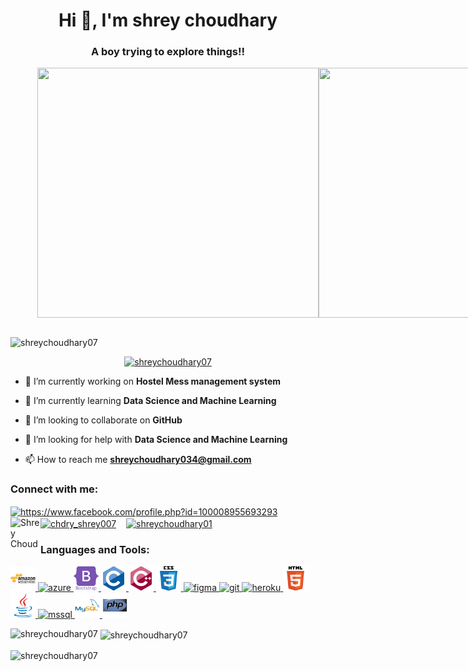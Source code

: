 <h1 align="center">Hi 👋, I'm shrey choudhary</h1>
<h3 align="center">A boy trying to explore things!!</h3>
<div   style="display: flex;">
  &nbsp&nbsp&nbsp&nbsp&nbsp&nbsp&nbsp&nbsp&nbsp&nbsp&nbsp
      <img src="https://user-images.githubusercontent.com/101063354/167688689-ccf46f05-dbef-4b8c-97c9-dfe4bdf9855c.jpg" height="400" width="450" >
      <img src="https://user-images.githubusercontent.com/101063354/167689814-c2e6afca-600b-4c1e-8a71-8827e9c48979.jpg" height="400" width="450">
</div>
<br>

<p align="left"> <img src="https://komarev.com/ghpvc/?username=shreychoudhary07&label=Profile%20views&color=0e75b6&style=flat" alt="shreychoudhary07" /> </p>

<a href="https://github.com/ryo-ma/github-profile-trophy"><center><img src="https://github-profile-trophy.vercel.app/?username=shreychoudhary07" alt="shreychoudhary07" /></a></center>

- 🔭 I’m currently working on **Hostel Mess management system**

- 🌱 I’m currently learning **Data Science and Machine Learning**

- 👯 I’m looking to collaborate on **GitHub**

- 🤝 I’m looking for help with **Data Science and Machine Learning**

- 📫 How to reach me **shreychoudhary034@gmail.com**

<h3 align="left">Connect with me:</h3>
<p align="left">
  <a href="https://fb.com/profile.php?id=100008955693293" target="blank"><img align="center" src="https://raw.githubusercontent.com/rahuldkjain/github-profile-readme-generator/master/src/images/icons/Social/facebook.svg" alt="https://www.facebook.com/profile.php?id=100008955693293" height="48" width="48" /></a>&nbsp&nbsp&nbsp
<a href="https://instagram.com/chdry_shrey007" target="blank"><img align="center" src="https://raw.githubusercontent.com/rahuldkjain/github-profile-readme-generator/master/src/images/icons/Social/instagram.svg" alt="chdry_shrey007" height="48" width="48" /></a>&nbsp&nbsp&nbsp
<a href="https://www.hackerrank.com/shreychoudhary01" target="blank"><img align="center" src="https://raw.githubusercontent.com/rahuldkjain/github-profile-readme-generator/master/src/images/icons/Social/hackerrank.svg" alt="shreychoudhary01" height="48" width="48" /></a>
  <a href="mailto:shreychoudhary034@gmail.com">
    <img align="left" alt="Shrey Choudhary | Gmail" width="48px" height="48px" src="https://github.com/TheDudeThatCode/TheDudeThatCode/blob/master/Assets/Gmail.svg" />
  </a>
</p>

<h3 align="left">Languages and Tools:</h3>
<p align="left"> <a href="https://aws.amazon.com" target="_blank" rel="noreferrer"> <img src="https://raw.githubusercontent.com/devicons/devicon/master/icons/amazonwebservices/amazonwebservices-original-wordmark.svg" alt="aws" width="40" height="40"/> </a> <a href="https://azure.microsoft.com/en-in/" target="_blank" rel="noreferrer"> <img src="https://www.vectorlogo.zone/logos/microsoft_azure/microsoft_azure-icon.svg" alt="azure" width="40" height="40"/> </a> <a href="https://getbootstrap.com" target="_blank" rel="noreferrer"> <img src="https://raw.githubusercontent.com/devicons/devicon/master/icons/bootstrap/bootstrap-plain-wordmark.svg" alt="bootstrap" width="40" height="40"/> </a> <a href="https://www.cprogramming.com/" target="_blank" rel="noreferrer"> <img src="https://raw.githubusercontent.com/devicons/devicon/master/icons/c/c-original.svg" alt="c" width="40" height="40"/> </a> <a href="https://www.w3schools.com/cpp/" target="_blank" rel="noreferrer"> <img src="https://raw.githubusercontent.com/devicons/devicon/master/icons/cplusplus/cplusplus-original.svg" alt="cplusplus" width="40" height="40"/> </a> <a href="https://www.w3schools.com/css/" target="_blank" rel="noreferrer"> <img src="https://raw.githubusercontent.com/devicons/devicon/master/icons/css3/css3-original-wordmark.svg" alt="css3" width="40" height="40"/> </a> <a href="https://www.figma.com/" target="_blank" rel="noreferrer"> <img src="https://www.vectorlogo.zone/logos/figma/figma-icon.svg" alt="figma" width="40" height="40"/> </a> <a href="https://git-scm.com/" target="_blank" rel="noreferrer"> <img src="https://www.vectorlogo.zone/logos/git-scm/git-scm-icon.svg" alt="git" width="40" height="40"/> </a> <a href="https://heroku.com" target="_blank" rel="noreferrer"> <img src="https://www.vectorlogo.zone/logos/heroku/heroku-icon.svg" alt="heroku" width="40" height="40"/> </a> <a href="https://www.w3.org/html/" target="_blank" rel="noreferrer"> <img src="https://raw.githubusercontent.com/devicons/devicon/master/icons/html5/html5-original-wordmark.svg" alt="html5" width="40" height="40"/> </a> <a href="https://www.java.com" target="_blank" rel="noreferrer"> <img src="https://raw.githubusercontent.com/devicons/devicon/master/icons/java/java-original.svg" alt="java" width="40" height="40"/> </a> <a href="https://www.microsoft.com/en-us/sql-server" target="_blank" rel="noreferrer"> <img src="https://www.svgrepo.com/show/303229/microsoft-sql-server-logo.svg" alt="mssql" width="40" height="40"/> </a> <a href="https://www.mysql.com/" target="_blank" rel="noreferrer"> <img src="https://raw.githubusercontent.com/devicons/devicon/master/icons/mysql/mysql-original-wordmark.svg" alt="mysql" width="40" height="40"/> </a> <a href="https://www.php.net" target="_blank" rel="noreferrer"> <img src="https://raw.githubusercontent.com/devicons/devicon/master/icons/php/php-original.svg" alt="php" width="40" height="40"/> </a> </p>

<p><img align="left" src="https://github-readme-stats.vercel.app/api/top-langs?username=shreychoudhary07&show_icons=true&locale=en&layout=compact" alt="shreychoudhary07" /></p>

<p>&nbsp;<img align="center" src="https://github-readme-stats.vercel.app/api?username=shreychoudhary07&show_icons=true&locale=en" alt="shreychoudhary07" /></p>

<p><img align="center" src="https://github-readme-streak-stats.herokuapp.com/?user=shreychoudhary07&" alt="shreychoudhary07" /></p>
